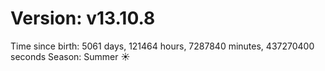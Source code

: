 # Version: v13.10.8
Time since birth: 5061 days, 121464 hours, 7287840 minutes, 437270400 seconds
Season: Summer ☀️
